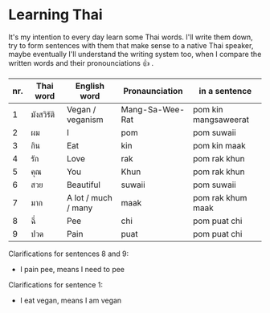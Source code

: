 # Learning Thai

It's my intention to every day learn some Thai words. I'll write them down, try to form sentences with them that make sense to a native Thai speaker, maybe eventually I'll understand the writing system too, when I compare the written words and their pronounciations :+1: .

| nr. | Thai word  | English word        | Pronaunciation  | in a sentence        |
| --- | ---------- | ------------------- | --------------- | -------------------- |
| 1   | มังสวิรัติ | Vegan / veganism    | Mang-Sa-Wee-Rat | pom kin mangsaweerat |
| 2   | ผม         | I                   | pom             | pom suwaii           |
| 3   | กิน        | Eat                 | kin             | pom kin maak         |
| 4   | รัก        | Love                | rak             | pom rak khun         |
| 5   | คุณ        | You                 | Khun            | pom rak khun         |
| 6   | สวย        | Beautiful           | suwaii          | pom suwaii           |
| 7   | มาก        | A lot / much / many | maak            | pom rak khum maak    |
| 8   | ฉี่        | Pee                 | chi             | pom puat chi         |
| 9   | ปวด        | Pain                | puat            | pom puat chi         |

Clarifications for sentences 8 and 9:

- I pain pee, means I need to pee

Clarifications for sentence 1:

- I eat vegan, means I am vegan

